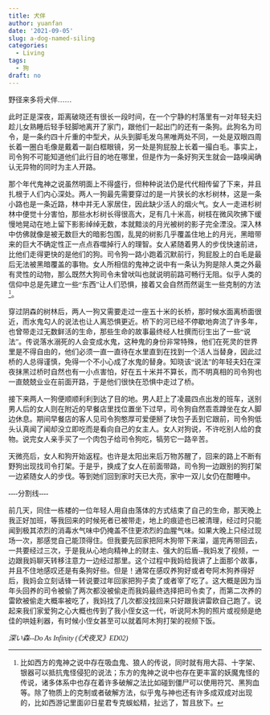 ```yaml
---
title: 犬伴
author: yuanfan
date: '2021-09-05'
slug: a-dog-named-siling
categories:
  - Living
tags:
  - 狗
draft: no
---
```


<font face="微软雅黑">野径来多将犬伴……

<!--more-->

此时正是深夜，距离破晓还有很长一段时间，在一个宁静的村落里有一对年轻夫妇趁儿女熟睡后轻手轻脚地离开了家门，跟他们一起出门的还有一条狗。此狗名为司令，是一条约四十斤重的中型犬，从头到脚毛发乌黑唯两处不同，一处是双眼四周长着一圈白毛像是戴着一副白框眼镜，另一处是狗屁股上长着一撮白毛。事实上，司令狗不可能知道他们此行目的地在哪里，但是作为一条好狗天生就会一路嗅闻确认无异物的同时为主人开路。

那个年代鬼神之说虽然明面上不得盛行，但种种说法仍是代代相传留了下来，并且扎根于人们内心深处。两人一狗最先需要穿过的是一片狭长的水杉树林，这是一条小路也是一条近路，林中并无人家居住，因此缺少活人的烟火气。女人一走进杉树林中便觉十分害怕，那些水杉树长得很高大，足有几十米高，树枝在微风吹拂下缓慢地晃动在地上留下影影绰绰无数，本就黯淡的月光被树的影子完全湮没。深入林中仿佛就像是被无数巨大的暗影包围，乱晃的树影几乎覆盖住地上的月光，黑暗带来的巨大不确定性正一点点吞噬掉行人的理智。女人紧随着男人的步伐快速前进，比他们走得更快的是他们的狗。司令狗一路小跑着沉默前行，狗屁股上的白毛是最后无法被黑暗覆盖的事物。女人所相信的鬼神之说中有一条认为狗是除人类之外最有灵性的动物，那么既然大狗司令未曾吠叫也就说明前路可畅行无阻。似乎人类的信仰中总是先建立一些“东西”让人们恐惧，接着又会自然而然诞生一些克制的方法[^1]。

穿过阴森的树林后，两人一狗又需要走过一座五十米的长桥，那时候水面离桥面很近，而水鬼勾人的说法也让人离恐惧更近。桥下的河已经不停歇地奔流了许多年，也曾带走过无数鲜活的生命，那些生命的故事最终经人杜撰而衍生出了一些“说法”。传说落水溺死的人会变成水鬼，这种鬼的身份非常特殊，他们在死灵的世界里是不得自由的，他们必须一直一直待在水里直到在找到一个活人当替身，因此过桥的人总得谨慎，免得一个不小心成了水鬼的替身。知晓该“说法”的年轻夫妇在深夜抹黑过桥时自然也有一小点害怕，好在五十米并不算长，而不明真相的司令狗也一直兢兢业业在前面开路，于是他们很快在恐惧中走过了桥。

接下来两人一狗便顺顺利利到达了目的地。男人赶上了凌晨四点出发的班车，送别男人后的女人则在附近的早餐店里找位置坐下过早，司令狗自然乖乖蹲坐在女人脚边休息。期间早餐店的客人见司令狗憨厚可爱便掰了块包子丢到它跟前，司令狗低头认真闻了闻却没立即吃而是看向自己的女主人。女人对狗说，不许吃别人给的食物。说完女人亲手买了一个肉包子给司令狗吃，犒劳它一路辛苦。

天微亮后，女人和狗开始返程。也许是太阳出来后万物苏醒了，回来的路上不断有野狗出现找司令打架。于是乎，换成了女人在前面带路，司令狗一边跟别的狗打架一边紧随女人的步伐。等到她们回到家时天已大亮，家中一双儿女仍在酣睡中。

----分割线----

前几天，同住一栋楼的一位年轻人用自由落体的方式结束了自己的生命，那天晚上我正好加班，等我回来的时候死者已被带走，地上的痕迹也已被清理，经过时只能闻到极其浓烈的消毒水气味中仍掩盖不住更浓烈的血腥气味。如果大晚上只经过现场一次，那感觉自己能顶得住。但我要先回家把阿木狗带下来溜，遛完再带回去，一共要经过三次，于是我从心地向精神上的财主、强大的后盾--我妈发了视频，一边跟我妈聊天转移注意力一边经过那里。这个过程中我妈给我讲了上面那个故事，并且不住地感叹还是有条狗好些。但是！通常在感叹养狗好或者夸阿木狗养得好后，我妈会立刻话锋一转说要过年回家把狗子卖了或者宰了吃了。这大概是因为当年头回养的司令被偷了两次都没被偷走而我妈最终选择把司令卖了，而第二次养的雷欧被偷走大概率被吃了，我妈找了几次都没找回来只好跟我讲雷欧自己跑了。说起来我们家爱狗之心大概也传到了我小侄女这一代，听说阿木狗的照片或视频是绝佳的哄娃利器，有时候小侄女甚至可以就着阿木狗打架的视频下饭。

[^1]:比如西方的鬼神之说中存在吸血鬼、狼人的传说，同时就有用大蒜、十字架、银器可以抵抗鬼怪侵犯的说法；东方的鬼神之说中也存在更丰富的妖魔鬼怪的传说，诸多体系中也存在着许多破解之法比如碰到僵尸可以使用符咒、黑狗血等。除了物质上的克制或者破解方法，似乎鬼与神也还有许多成双成对出现的，比如西游记里面卯日星君专克蜈蚣精，扯远了，暂且放下。

*深い森--Do As Infinity (《犬夜叉》ED02)*